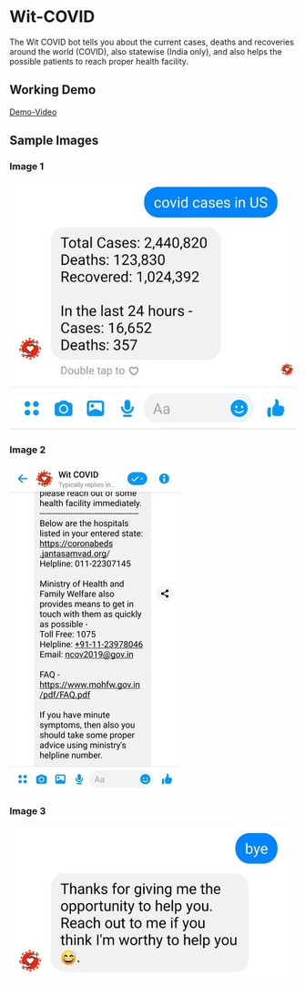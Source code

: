 # Wit-COVID

The Wit COVID bot tells you about the current cases, deaths and recoveries around the world (COVID), also statewise (India only), and also helps the possible patients to reach proper health facility.

## Working Demo
[Demo-Video](https://youtu.be/baZzbJMI00s)

## Sample Images

### Image 1
![Image-1](/images/image1.jpg)

### Image 2
![Image-2](/images/image2.jpg)

### Image 3
![Image-3](/images/image3.jpg)
